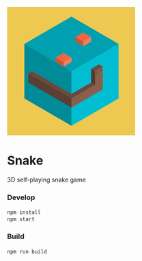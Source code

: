 ![snake](snake.webp)

# Snake

3D self-playing snake game

### Develop

```
npm install
npm start
```

### Build

```
npm run build
```
